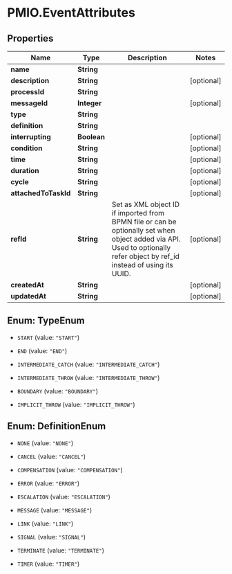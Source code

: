 # PMIO.EventAttributes

## Properties
Name | Type | Description | Notes
------------ | ------------- | ------------- | -------------
**name** | **String** |  | 
**description** | **String** |  | [optional] 
**processId** | **String** |  | 
**messageId** | **Integer** |  | [optional] 
**type** | **String** |  | 
**definition** | **String** |  | 
**interrupting** | **Boolean** |  | [optional] 
**condition** | **String** |  | [optional] 
**time** | **String** |  | [optional] 
**duration** | **String** |  | [optional] 
**cycle** | **String** |  | [optional] 
**attachedToTaskId** | **String** |  | [optional] 
**refId** | **String** | Set as XML object ID if imported from BPMN file or can be optionally set when object added via API. Used to optionally refer object by ref_id instead of using its UUID. | [optional] 
**createdAt** | **String** |  | [optional] 
**updatedAt** | **String** |  | [optional] 


<a name="TypeEnum"></a>
## Enum: TypeEnum


* `START` (value: `"START"`)

* `END` (value: `"END"`)

* `INTERMEDIATE_CATCH` (value: `"INTERMEDIATE_CATCH"`)

* `INTERMEDIATE_THROW` (value: `"INTERMEDIATE_THROW"`)

* `BOUNDARY` (value: `"BOUNDARY"`)

* `IMPLICIT_THROW` (value: `"IMPLICIT_THROW"`)




<a name="DefinitionEnum"></a>
## Enum: DefinitionEnum


* `NONE` (value: `"NONE"`)

* `CANCEL` (value: `"CANCEL"`)

* `COMPENSATION` (value: `"COMPENSATION"`)

* `ERROR` (value: `"ERROR"`)

* `ESCALATION` (value: `"ESCALATION"`)

* `MESSAGE` (value: `"MESSAGE"`)

* `LINK` (value: `"LINK"`)

* `SIGNAL` (value: `"SIGNAL"`)

* `TERMINATE` (value: `"TERMINATE"`)

* `TIMER` (value: `"TIMER"`)




